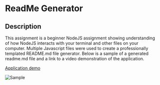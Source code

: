 # ReadMe Generator

## Description
This assignment is a beginner NodeJS assignment showing understanding of how NodeJS interacts with your terminal and other files on your computer. Multiple Javascript files were used to create a professionally templated README.md file generator. Below is a sample of a generated readme.md file and a link to a video demonstration of the application.

[Application demo](https://github.com/dmtweedy/readme-generator/assets/135908704/abd4aefc-62d2-46e9-aa4e-b612a0749bb2)

![Sample](https://github.com/dmtweedy/readme-generator/assets/135908704/f86b1722-6872-4eff-a56b-6bbb8308857e)
